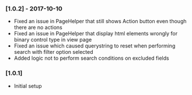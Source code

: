 ### [1.0.2] - 2017-10-10
- Fixed an issue in PageHelper that still shows Action button even though there are no actions
- Fixed an issue in PageHelper that display html elements wrongly for binary control type in view page
- Fixed an issue which caused querystring to reset when performing search with filter option selected
- Added logic not to perform search conditions on excluded fields

### [1.0.1]
- Initial setup